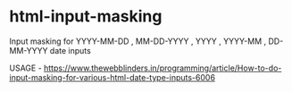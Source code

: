 # html-input-masking
Input masking for YYYY-MM-DD , MM-DD-YYYY , YYYY , YYYY-MM , DD-MM-YYYY date inputs

USAGE -
https://www.thewebblinders.in/programming/article/How-to-do-input-masking-for-various-html-date-type-inputs-6006
